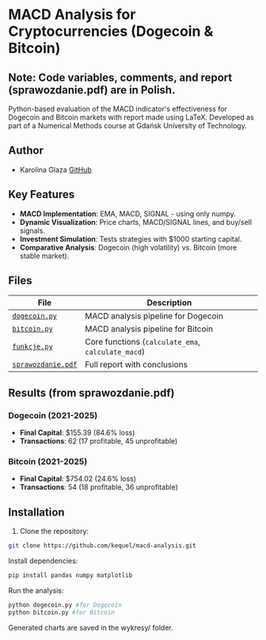 # MACD Analysis for Cryptocurrencies (Dogecoin & Bitcoin)
## Note: Code variables, comments, and report (sprawozdanie.pdf) are in Polish.

Python-based evaluation of the MACD indicator's effectiveness for Dogecoin and Bitcoin markets with report made using LaTeX. 
Developed as part of a Numerical Methods course at Gdańsk University of Technology.

## Author
- Karolina Glaza [GitHub](https://github.com/kequel)

## Key Features  
- **MACD Implementation**: EMA, MACD, SIGNAL -  using only numpy.  
- **Dynamic Visualization**: Price charts, MACD/SIGNAL lines, and buy/sell signals.  
- **Investment Simulation**: Tests strategies with $1000 starting capital.  
- **Comparative Analysis**: Dogecoin (high volatility) vs. Bitcoin (more stable market).  

## Files  
| File | Description | 
|------|-------------|
| [`dogecoin.py`](dogecoin.py) | MACD analysis pipeline for Dogecoin |
| [`bitcoin.py`](bitcoin.py) | MACD analysis pipeline for Bitcoin | 
| [`funkcje.py`](funkcje.py) | Core functions (`calculate_ema`, `calculate_macd`) |
| [`sprawozdanie.pdf`](sprawozdanie.pdf) | Full report with conclusions |

## Results (from sprawozdanie.pdf)

### Dogecoin (2021-2025)  
- **Final Capital**: $155.39 (84.6% loss)  
- **Transactions**: 62 (17 profitable, 45 unprofitable)   

### Bitcoin (2021-2025)  
- **Final Capital**: $754.02 (24.6% loss)  
- **Transactions**: 54 (18 profitable, 36 unprofitable)  

## Installation  
1. Clone the repository:  
```bash  
git clone https://github.com/kequel/macd-analysis.git
```
Install dependencies:
```bash
pip install pandas numpy matplotlib
```
Run the analysis:
```bash
python dogecoin.py #for Dogecoin  
python bitcoin.py #for Bitcoin
```  
Generated charts are saved in the wykresy/ folder. 
